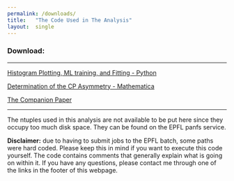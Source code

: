 ```yaml
---
permalink: /downloads/
title:   "The Code Used in The Analysis"
layout:  single
---
```


### Download:
---
[Histogram Plotting, ML training, and Fitting - Python](/assets/materials/code.zip)

[Determination of the CP Asymmetry - Mathematica](/assets/materials/cp.zip)

[The Companion Paper](/assets/materials/TP4b_rep.pdf)

---

The ntuples used in this analysis are not available to be put here since they occupy too much disk space. They can be found on the EPFL panfs service.

**Disclaimer:** due to having to submit jobs to the EPFL batch, some paths were hard coded. Please keep this in mind if you want to execute this code yourself. The code contains comments that generally explain what is going on within it. If you have any questions, please contact me through one of the links in the footer of this webpage.
